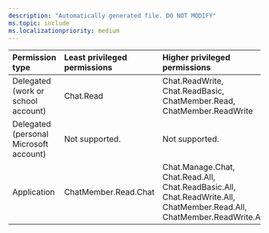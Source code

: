 ```yaml
---
description: "Automatically generated file. DO NOT MODIFY"
ms.topic: include
ms.localizationpriority: medium
---
```


|Permission type|Least privileged permissions|Higher privileged permissions|
|:---|:---|:---|
|Delegated (work or school account)|Chat.Read|Chat.ReadWrite, Chat.ReadBasic, ChatMember.Read, ChatMember.ReadWrite|
|Delegated (personal Microsoft account)|Not supported.|Not supported.|
|Application|ChatMember.Read.Chat|Chat.Manage.Chat, Chat.Read.All, Chat.ReadBasic.All, Chat.ReadWrite.All, ChatMember.Read.All, ChatMember.ReadWrite.All|

